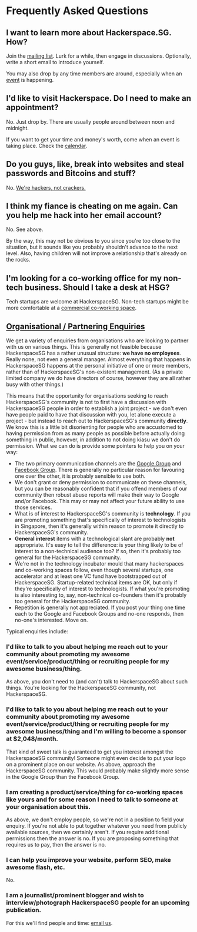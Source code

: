# Frequently Asked Questions

## I want to learn more about Hackerspace.SG. How?

Join the [mailing list](https://groups.google.com/forum/#!forum/hackerspacesg). Lurk for a while, then engage in discussions. Optionally, write a short email to introduce yourself.

You may also drop by any time members are around, especially when an [event](/calendar) is happening.

## I'd like to visit Hackerspace. Do I need to make an appointment?

No. Just drop by. There are usually people around between noon and midnight.

If you want to get your time and money's worth, come when an event is taking place. Check the [calendar](/calendar).

## Do you guys, like, break into websites and steal passwords and Bitcoins and stuff?

No. [We're hackers, not crackers.](http://www.techrepublic.com/blog/it-security/hacker-vs-cracker/)

## I think my fiance is cheating on me again. Can you help me hack into her email account?

No. See above.

By the way, this may not be obvious to you since you're too close to the situation, but it sounds like you probably shouldn't advance to the next level. Also, having children will not improve a relationship that's already on the rocks.

## I'm looking for a co-working office for my non-tech business. Should I take a desk at HSG?

Tech startups are welcome at HackerspaceSG. Non-tech startups might be more comfortable at a [commercial co-working space](http://e27.co/surviving-in-the-jungle-of-singapores-co-working-space/).

<a href="#organisational-partnering-enquiries" name="organisational-partnering-enquiries"><h2>Organisational / Partnering Enquiries</h2></a>

We get a variety of enquiries from organisations who are looking to partner with us on various things. This is generally not feasible because HackerspaceSG has a rather unusual structure: **we have no employees**. Really none, not even a general manager. Almost everything that happens in HackerspaceSG happens at the personal initiative of one or more members, rather than of HackerspaceSG's non-existent management. (As a private limited company we do have directors of course, however they are all rather busy with other things.)

This means that the opportunity for organisations seeking to reach HackerspaceSG's community is not to first have a discussion with HackerspaceSG people in order to establish a joint project - we don't even have people paid to have that discussion with you, let alone execute a project - but instead to reach out to HackerspaceSG's community **directly**. We know this is a little bit disorienting for people who are accustomed to having permission from as many people as possible before actually doing something in public, however, in addition to not doing kiasu we don't do permission. What we can do is provide some pointers to help you on your way:

- The two primary communication channels are the [Google Group](https://groups.google.com/forum/#!forum/hackerspacesg) and [Facebook Group](https://www.facebook.com/groups/hackerspacesg/). There is generally no particular reason for favouring one over the other, it is probably sensible to use both.
- We don't grant or deny permission to communicate on these channels, but you can be reasonably confident that if you offend members of our community then robust abuse reports will make their way to Google and/or Facebook. This may or may not affect your future ability to use those services.
- What is of interest to HackerspaceSG's community is **technology**. If you are promoting something that's specifically of interest to technologists in Singapore, then it's generally within reason to promote it directly to HackerspaceSG's community.
- **General interest** items with a technological slant are probably **not** appropriate. It's easy to tell the difference: is your thing likely to be of interest to a non-technical audience too? If so, then it's probably too general for the HackerspaceSG community.
- We're not in the technology incubator mould that many hackerspaces and co-working spaces follow, even though several startups, one accelerator and at least one VC fund have bootstrapped out of HackerspaceSG. Startup-related technical items are OK, but only if they're specifically of interest to technologists. If what you're promoting is also interesting to, say, non-technical co-founders then it's probably too general for the HackerspaceSG community.
- Repetition is generally not appreciated. If you post your thing one time each to the Google and Facebook Groups and no-one responds, then no-one's interested. Move on.

Typical enquiries include:

### I'd like to talk to you about helping me reach out to your community about promoting my awesome event/service/product/thing or recruiting people for my awesome business/thing.

As above, you don't need to (and can't) talk to HackerspaceSG about such things. You're looking for the HackerspaceSG community, not HackerspaceSG.

### I'd like to talk to you about helping me reach out to your community about promoting my awesome event/service/product/thing or recruiting people for my awesome business/thing **and** I'm willing to become a sponsor at $2,048/month.

That kind of sweet talk is guaranteed to get you interest amongst the HackerspaceSG community! Someone might even decide to put your logo on a prominent place on our website. As above, approach the HackerspaceSG community. This would probably make slightly more sense in the Google Group than the Facebook Group.

### I am creating a product/service/thing **for co-working spaces** like yours and for some reason I need to talk to someone at your organisation about this.

As above, we don't employ people, so we're not in a position to field your enquiry. If you're not able to put together whatever you need from publicly available sources, then we certainly aren't. If you require additional permissions then the answer is no. If you are proposing something that requires us to pay, then the answer is no.

### I can help you improve your website, perform SEO, make awesome flash, etc.

No.

### I am a journalist/prominent blogger and wish to interview/photograph HackerspaceSG people for an upcoming publication.

For this we'll find people and time: [email us](https://hackerspace.sg/connect/).
